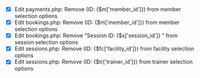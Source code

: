 - [x] Edit payments.php: Remove (ID: {$m['member_id']}) from member selection options
- [x] Edit bookings.php: Remove (ID: {$m['member_id']}) from member selection options
- [x] Edit bookings.php: Remove "Session ID: {$s['session_id']} " from session selection options
- [x] Edit sessions.php: Remove (ID: {$fc['facility_id']}) from facility selection options
- [x] Edit sessions.php: Remove (ID: {$tr['trainer_id']}) from trainer selection options
